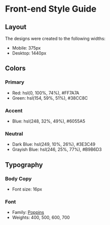 # Front-end Style Guide

## Layout

The designs were created to the following widths:

- Mobile: 375px
- Desktop: 1440px

## Colors

### Primary

- Red: hsl(0, 100%, 74%), #FF7A7A
- Green: hsl(154, 59%, 51%), #38CC8C

### Accent

- Blue: hsl(248, 32%, 49%), #6055A5

### Neutral

- Dark Blue: hsl(249, 10%, 26%), #3E3C49 
- Grayish Blue: hsl(246, 25%, 77%), #B9B6D3

## Typography

### Body Copy

- Font size: 16px

### Font

- Family: [Poppins](https://fonts.google.com/specimen/Poppins)
- Weights: 400, 500, 600, 700
